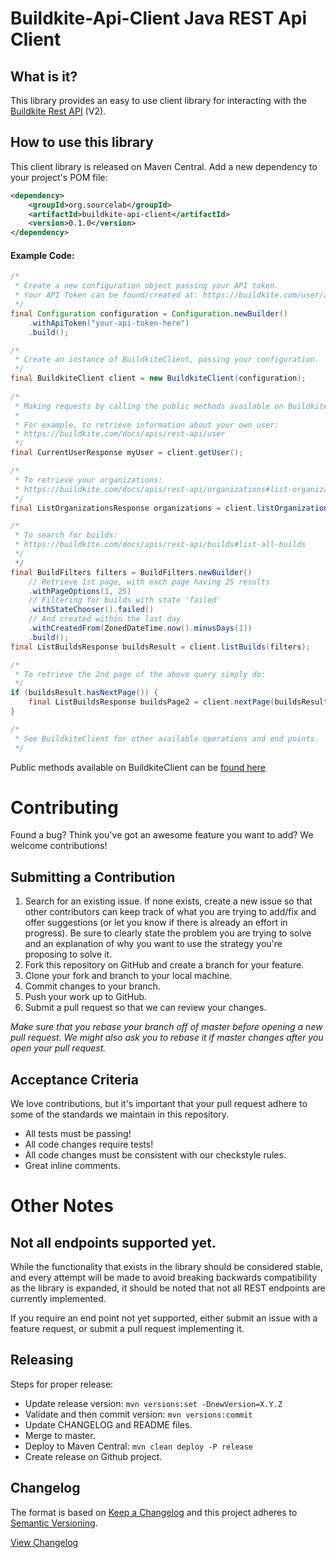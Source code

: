 # Buildkite-Api-Client Java REST Api Client

## What is it?

This library provides an easy to use client library for interacting with the [Buildkite Rest API](https://buildkite.com/docs/apis/rest-api) (V2).

## How to use this library

This client library is released on Maven Central.  Add a new dependency to your project's POM file:

```xml
<dependency>
    <groupId>org.sourcelab</groupId>
    <artifactId>buildkite-api-client</artifactId>
    <version>0.1.0</version>
</dependency>
```


#### Example Code:
```java
/*
 * Create a new configuration object passing your API token.
 * Your API Token can be found/created at: https://buildkite.com/user/api-access-tokens
 */
final Configuration configuration = Configuration.newBuilder()
    .withApiToken("your-api-token-here")
    .build();

/*
 * Create an instance of BuildkiteClient, passing your configuration.
 */
final BuildkiteClient client = new BuildkiteClient(configuration);
    
/*
 * Making requests by calling the public methods available on BuildkiteClient.
 * 
 * For example, to retrieve information about your own user:
 * https://buildkite.com/docs/apis/rest-api/user
 */
final CurrentUserResponse myUser = client.getUser();

/*
 * To retrieve your organizations:
 * https://buildkite.com/docs/apis/rest-api/organizations#list-organizations
 */
final ListOrganizationsResponse organizations = client.listOrganizations();

/*
 * To search for builds:  
 * https://buildkite.com/docs/apis/rest-api/builds#list-all-builds   
 */
 */
final BuildFilters filters = BuildFilters.newBuilder()
    // Retrieve 1st page, with each page having 25 results
    .withPageOptions(1, 25)
    // Filtering for builds with state 'failed'
    .withStateChooser().failed()
    // And created within the last day
    .withCreatedFrom(ZonedDateTime.now().minusDays(1))
    .build();
final ListBuildsResponse buildsResult = client.listBuilds(filters);

/*
 * To retrieve the 2nd page of the above query simply do:   
 */
if (buildsResult.hasNextPage()) {
    final ListBuildsResponse buildsPage2 = client.nextPage(buildsResult);
}

/*
 * See BuildkiteClient for other available operations and end points.
 */
```

Public methods available on BuildkiteClient can be [found here](src/main/java/org/sourcelab/buildkite/api/client/BuildkiteClient.java#L111)

# Contributing

Found a bug? Think you've got an awesome feature you want to add? We welcome contributions!


## Submitting a Contribution

1. Search for an existing issue. If none exists, create a new issue so that other contributors can keep track of what you are trying to add/fix and offer suggestions (or let you know if there is already an effort in progress).  Be sure to clearly state the problem you are trying to solve and an explanation of why you want to use the strategy you're proposing to solve it.
1. Fork this repository on GitHub and create a branch for your feature.
1. Clone your fork and branch to your local machine.
1. Commit changes to your branch.
1. Push your work up to GitHub.
1. Submit a pull request so that we can review your changes.

*Make sure that you rebase your branch off of master before opening a new pull request. We might also ask you to rebase it if master changes after you open your pull request.*

## Acceptance Criteria

We love contributions, but it's important that your pull request adhere to some of the standards we maintain in this repository.

- All tests must be passing!
- All code changes require tests!
- All code changes must be consistent with our checkstyle rules.
- Great inline comments.

# Other Notes

## Not all endpoints supported yet.
While the functionality that exists in the library should be considered stable, and every attempt will be made to avoid breaking backwards
compatibility as the library is expanded, it should be noted that not all REST endpoints are currently implemented.

If you require an end point not yet supported, either submit an issue with a feature request, or submit a pull request implementing it.

## Releasing

Steps for proper release:
- Update release version: `mvn versions:set -DnewVersion=X.Y.Z`
- Validate and then commit version: `mvn versions:commit`
- Update CHANGELOG and README files.
- Merge to master.
- Deploy to Maven Central: `mvn clean deploy -P release`
- Create release on Github project.


## Changelog

The format is based on [Keep a Changelog](http://keepachangelog.com/)
and this project adheres to [Semantic Versioning](http://semver.org/).

[View Changelog](CHANGELOG.md)



